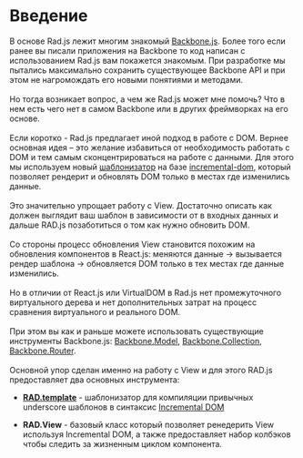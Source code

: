 # Введение

В основе Rad.js лежит многим знакомый [Backbone.js](http://backbonejs.org/). Более того если ранее вы писали приложения на Backbone то код написан с использованием Rad.js вам покажется знакомым.  При разработке мы пытались максимально сохранить существующее Backbone API и при этом не нагромождать его новыми понятиями и методами.  
<br>
Но тогда возникает вопрос, а чем же  Rad.js может мне помочь? Что в нем есть чего нет в самом Backbone или в других фреймворках на его основе.   
<br>
Если коротко -  Rad.js предлагает иной подход в работе с DOM. Вернее основная идея – это желание избавиться от необходимость работать с DOM и тем самым сконцентрироваться на работе с данными. Для этого мы используем новый [шаблонизатор](https://github.com/Rapid-Application-Development-JS/itemplate) на базе [incremental-dom](https://medium.com/google-developers/introducing-incremental-dom-e98f79ce2c5f#.5mlc5ju6h), который позволяет рендерит и обновлять DOM только в местах где изменились данные.    
<br>
Это значительно упрощает работу с View. Достаточно описать как должен выглядит ваш шаблон в зависимости от в входных данных и дальше RAD.js позаботиться о том как нужно обновить DOM.  
<br>
Со стороны процесс обновления View становится похожим на обновления компонентов в React.js: меняются данные → вызывается рендер шаблона → обновляется DOM только в тех местах где данные изменились.   
<br>
Но в отличии от React.js или VirtualDOM в Rad.js нет промежуточного виртуального дерева и нет дополнительных затрат на процесс сравнения виртуального и реального DOM.  
<br>
При этом вы как и раньше можете использовать существующие инструменты Backbone.js: [Backbone.Model](http://backbonejs.org/#Model), [Backbone.Collection](http://backbonejs.org/#Collection), [Backbone.Router](http://backbonejs.org/#Router).  
<br>
Основной упор сделан именно на работу с View и для этого RAD.js предоставляет два основных инструмента:    

* [**RAD.template**](../template/README.md) - шаблонизатор для компиляции привычных underscore шаблонов в синтаксис [Incremental DOM](https://github.com/google/incremental-dom)

* **RAD.View** - базовый класс который позволяет ренедерить View используя Incremental DOM, а также предоставляет набор колбэков чтобы следить за жизненным циклом компонента.